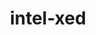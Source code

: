 ---
title: "intel-xed"
layout: cache
categories: [package, develop]
meta: {"compilers": ["gcc@11.1.0", "gcc@11.4.0", "intel-oneapi-compilers@2025.1.0", "intel-oneapi-compilers@2025.2.1"], "num_specs": 98, "num_specs_by_stack": {"e4s": 5, "e4s-oneapi": 50, "e4s-rocm-external": 45, "root": 98, "tools-sdk": 2}, "oss": ["ubuntu20.04", "ubuntu22.04", "ubuntu24.04"], "platforms": ["linux"], "stacks": ["e4s", "e4s-oneapi", "e4s-rocm-external", "root", "tools-sdk"], "targets": ["x86_64_v3"], "versions": ["2024.05.20", "2025.06.08"]}
spec_details: [{"compiler": "gcc@11.4.0", "hash": "2bj7f5oloag6bkgqzciia4xrs5ie5hnq", "os": "ubuntu22.04", "platform": "linux", "size": "-", "stacks": ["e4s-rocm-external", "root"], "target": "x86_64_v3", "variants": ["build_system=generic", "~debug", "+deprecated-includes", "~examples", "+optimize", "+pic"], "versions": ["2024.05.20"]}, {"compiler": "intel-oneapi-compilers@2025.1.0", "hash": "2oufdmgekrnpherd7tt7jkpxwel6zlki", "os": "ubuntu22.04", "platform": "linux", "size": "-", "stacks": ["e4s-oneapi", "root"], "target": "x86_64_v3", "variants": ["build_system=generic", "commit=7e88c3e00274a10daa6b9d053decc057f65aa0ec", "~debug", "~deprecated-includes", "~examples", "+optimize", "+pic"], "versions": ["2024.05.20"]}, {"compiler": "intel-oneapi-compilers@2025.1.0", "hash": "2rdqpefzv6homrgqrpfpeuahbiqam3mw", "os": "ubuntu22.04", "platform": "linux", "size": "-", "stacks": ["e4s-oneapi", "root"], "target": "x86_64_v3", "variants": ["build_system=generic", "commit=7e88c3e00274a10daa6b9d053decc057f65aa0ec", "~debug", "+deprecated-includes", "~examples", "+optimize", "+pic"], "versions": ["2024.05.20"]}, {"compiler": "intel-oneapi-compilers@2025.1.0", "hash": "2uzjovqhk3pbmjpepwi3tkkvbaulfjuk", "os": "ubuntu22.04", "platform": "linux", "size": "-", "stacks": ["e4s-oneapi", "root"], "target": "x86_64_v3", "variants": ["build_system=generic", "commit=7e88c3e00274a10daa6b9d053decc057f65aa0ec", "~debug", "+deprecated-includes", "~examples", "+optimize", "+pic"], "versions": ["2024.05.20"]}, {"compiler": "gcc@11.4.0", "hash": "2v7fqaattzzvlohpangg7cmmdmgzyly7", "os": "ubuntu22.04", "platform": "linux", "size": "-", "stacks": ["e4s-rocm-external", "root"], "target": "x86_64_v3", "variants": ["build_system=generic", "commit=7e88c3e00274a10daa6b9d053decc057f65aa0ec", "~debug", "+deprecated-includes", "~examples", "+optimize", "+pic"], "versions": ["2024.05.20"]}, {"compiler": "gcc@11.4.0", "hash": "3jwr4mauofykxkjgkey3s44p6lq7d5sy", "os": "ubuntu22.04", "platform": "linux", "size": "-", "stacks": ["e4s-rocm-external", "root"], "target": "x86_64_v3", "variants": ["build_system=generic", "~debug", "+deprecated-includes", "~examples", "+optimize", "+pic"], "versions": ["2024.05.20"]}, {"compiler": "gcc@11.4.0", "hash": "3lckpecg5ybl4k6zoybtdihmnjnzo4fy", "os": "ubuntu22.04", "platform": "linux", "size": "-", "stacks": ["e4s", "e4s-rocm-external", "root"], "target": "x86_64_v3", "variants": ["build_system=generic", "commit=dc6bdbe036515c7ef55d3b2d50bafc5232bfe534", "~debug", "~deprecated-includes", "~examples", "+optimize", "+pic"], "versions": ["2025.06.08"]}, {"compiler": "intel-oneapi-compilers@2025.1.0", "hash": "4azla6l2rfzgki7liyo7gvztm5vure3y", "os": "ubuntu22.04", "platform": "linux", "size": "-", "stacks": ["e4s-oneapi", "root"], "target": "x86_64_v3", "variants": ["build_system=generic", "commit=7e88c3e00274a10daa6b9d053decc057f65aa0ec", "~debug", "+deprecated-includes", "~examples", "+optimize", "+pic"], "versions": ["2024.05.20"]}, {"compiler": "gcc@11.4.0", "hash": "4lvqmqn5cqjdyavtry3clgrk77kzapns", "os": "ubuntu22.04", "platform": "linux", "size": "-", "stacks": ["e4s-rocm-external", "root"], "target": "x86_64_v3", "variants": ["build_system=generic", "~debug", "+deprecated-includes", "~examples", "+optimize", "+pic"], "versions": ["2024.05.20"]}, {"compiler": "intel-oneapi-compilers@2025.1.0", "hash": "4lzajax6qzhpxw63smmb73vs3rujlqig", "os": "ubuntu22.04", "platform": "linux", "size": "-", "stacks": ["e4s-oneapi", "root"], "target": "x86_64_v3", "variants": ["build_system=generic", "~debug", "+deprecated-includes", "~examples", "+optimize", "+pic"], "versions": ["2024.05.20"]}, {"compiler": "gcc@11.4.0", "hash": "57ecvz7sxmlcpzgvkfarh7ibcdego37q", "os": "ubuntu22.04", "platform": "linux", "size": "-", "stacks": ["e4s-rocm-external", "root"], "target": "x86_64_v3", "variants": ["build_system=generic", "commit=7e88c3e00274a10daa6b9d053decc057f65aa0ec", "~debug", "~deprecated-includes", "~examples", "+optimize", "+pic"], "versions": ["2024.05.20"]}, {"compiler": "intel-oneapi-compilers@2025.1.0", "hash": "5oqgs4mk45e3fw3b3avkhsjh4lhka7wr", "os": "ubuntu22.04", "platform": "linux", "size": "-", "stacks": ["e4s-oneapi", "root"], "target": "x86_64_v3", "variants": ["build_system=generic", "commit=7e88c3e00274a10daa6b9d053decc057f65aa0ec", "~debug", "+deprecated-includes", "~examples", "+optimize", "+pic"], "versions": ["2024.05.20"]}, {"compiler": "intel-oneapi-compilers@2025.1.0", "hash": "5zsdvugqloylbtjuqtx62eupiz7dasus", "os": "ubuntu22.04", "platform": "linux", "size": "-", "stacks": ["e4s-oneapi", "root"], "target": "x86_64_v3", "variants": ["build_system=generic", "commit=7e88c3e00274a10daa6b9d053decc057f65aa0ec", "~debug", "+deprecated-includes", "~examples", "+optimize", "+pic"], "versions": ["2024.05.20"]}, {"compiler": "intel-oneapi-compilers@2025.1.0", "hash": "6erpb4k2sppxovp46dob5slosvd4de5c", "os": "ubuntu22.04", "platform": "linux", "size": "-", "stacks": ["e4s-oneapi", "root"], "target": "x86_64_v3", "variants": ["build_system=generic", "commit=7e88c3e00274a10daa6b9d053decc057f65aa0ec", "~debug", "+deprecated-includes", "~examples", "+optimize", "+pic"], "versions": ["2024.05.20"]}, {"compiler": "intel-oneapi-compilers@2025.1.0", "hash": "6rmyhjv3kgvkhjtfqbhxfkxxzwcb23ch", "os": "ubuntu22.04", "platform": "linux", "size": "-", "stacks": ["e4s-oneapi", "root"], "target": "x86_64_v3", "variants": ["build_system=generic", "~debug", "+deprecated-includes", "~examples", "+optimize", "+pic"], "versions": ["2024.05.20"]}, {"compiler": "intel-oneapi-compilers@2025.2.1", "hash": "74jr2u2pelzp2ct7d7x24jzbr7bk4i75", "os": "ubuntu24.04", "platform": "linux", "size": "-", "stacks": ["e4s-oneapi", "root"], "target": "x86_64_v3", "variants": ["build_system=generic", "commit=dc6bdbe036515c7ef55d3b2d50bafc5232bfe534", "~debug", "~deprecated-includes", "~examples", "+optimize", "+pic"], "versions": ["2025.06.08"]}, {"compiler": "gcc@11.4.0", "hash": "76dnnifybxairszbxylibvsrmc2jlunp", "os": "ubuntu22.04", "platform": "linux", "size": "-", "stacks": ["e4s-rocm-external", "root"], "target": "x86_64_v3", "variants": ["build_system=generic", "commit=7e88c3e00274a10daa6b9d053decc057f65aa0ec", "~debug", "+deprecated-includes", "~examples", "+optimize", "+pic"], "versions": ["2024.05.20"]}, {"compiler": "gcc@11.1.0", "hash": "7hm74h4fh6un5muaji5zljbaukxuayqc", "os": "ubuntu20.04", "platform": "linux", "size": "-", "stacks": ["root", "tools-sdk"], "target": "x86_64_v3", "variants": ["build_system=generic", "commit=dc6bdbe036515c7ef55d3b2d50bafc5232bfe534", "~debug", "~deprecated-includes", "~examples", "+optimize", "+pic"], "versions": ["2025.06.08"]}, {"compiler": "gcc@11.1.0", "hash": "air4pb57yk5lqvrsyggzxjvz64lkeqvx", "os": "ubuntu20.04", "platform": "linux", "size": "-", "stacks": ["root", "tools-sdk"], "target": "x86_64_v3", "variants": ["build_system=generic", "commit=dc6bdbe036515c7ef55d3b2d50bafc5232bfe534", "~debug", "~deprecated-includes", "~examples", "+optimize", "+pic"], "versions": ["2025.06.08"]}, {"compiler": "intel-oneapi-compilers@2025.1.0", "hash": "blhvhxtgbfsqquak6tlo7mkdobd2bi62", "os": "ubuntu22.04", "platform": "linux", "size": "-", "stacks": ["e4s-oneapi", "root"], "target": "x86_64_v3", "variants": ["build_system=generic", "~debug", "+deprecated-includes", "~examples", "+optimize", "+pic"], "versions": ["2024.05.20"]}, {"compiler": "intel-oneapi-compilers@2025.1.0", "hash": "c4qiehsavfubjfiv2zkdb4pwgdhfcuja", "os": "ubuntu22.04", "platform": "linux", "size": "-", "stacks": ["e4s-oneapi", "root"], "target": "x86_64_v3", "variants": ["build_system=generic", "commit=7e88c3e00274a10daa6b9d053decc057f65aa0ec", "~debug", "+deprecated-includes", "~examples", "+optimize", "+pic"], "versions": ["2024.05.20"]}, {"compiler": "gcc@11.4.0", "hash": "cac5o23i7iat4jrxj24a722xbpgmrvrq", "os": "ubuntu22.04", "platform": "linux", "size": "-", "stacks": ["e4s-rocm-external", "root"], "target": "x86_64_v3", "variants": ["build_system=generic", "commit=7e88c3e00274a10daa6b9d053decc057f65aa0ec", "~debug", "~deprecated-includes", "~examples", "+optimize", "+pic"], "versions": ["2024.05.20"]}, {"compiler": "intel-oneapi-compilers@2025.1.0", "hash": "cjzga2cobid2m737ypsfbjcpqh3oc5z5", "os": "ubuntu22.04", "platform": "linux", "size": "-", "stacks": ["e4s-oneapi", "root"], "target": "x86_64_v3", "variants": ["build_system=generic", "commit=dc6bdbe036515c7ef55d3b2d50bafc5232bfe534", "~debug", "~deprecated-includes", "~examples", "+optimize", "+pic"], "versions": ["2025.06.08"]}, {"compiler": "gcc@11.4.0", "hash": "cs6ee5m3bk6bpzzmdpxgyrfcd7jgn6ws", "os": "ubuntu22.04", "platform": "linux", "size": "-", "stacks": ["e4s-rocm-external", "root"], "target": "x86_64_v3", "variants": ["build_system=generic", "commit=7e88c3e00274a10daa6b9d053decc057f65aa0ec", "~debug", "+deprecated-includes", "~examples", "+optimize", "+pic"], "versions": ["2024.05.20"]}, {"compiler": "intel-oneapi-compilers@2025.1.0", "hash": "d6bvoley2jyfqeyivnczdrgwhbhrpdgc", "os": "ubuntu22.04", "platform": "linux", "size": "-", "stacks": ["e4s-oneapi", "root"], "target": "x86_64_v3", "variants": ["build_system=generic", "commit=7e88c3e00274a10daa6b9d053decc057f65aa0ec", "~debug", "+deprecated-includes", "~examples", "+optimize", "+pic"], "versions": ["2024.05.20"]}, {"compiler": "intel-oneapi-compilers@2025.1.0", "hash": "dghlnfeaueu7pc3wsgbvks6tu5creqx4", "os": "ubuntu22.04", "platform": "linux", "size": "-", "stacks": ["e4s-oneapi", "root"], "target": "x86_64_v3", "variants": ["build_system=generic", "commit=7e88c3e00274a10daa6b9d053decc057f65aa0ec", "~debug", "~deprecated-includes", "~examples", "+optimize", "+pic"], "versions": ["2024.05.20"]}, {"compiler": "intel-oneapi-compilers@2025.1.0", "hash": "e46fzbfr4njajifvmuggiyv2ib4irdv7", "os": "ubuntu22.04", "platform": "linux", "size": "-", "stacks": ["e4s-oneapi", "root"], "target": "x86_64_v3", "variants": ["build_system=generic", "commit=7e88c3e00274a10daa6b9d053decc057f65aa0ec", "~debug", "+deprecated-includes", "~examples", "+optimize", "+pic"], "versions": ["2024.05.20"]}, {"compiler": "gcc@11.4.0", "hash": "edogzc5ik42tja5vrsx4usobijn3cknm", "os": "ubuntu22.04", "platform": "linux", "size": "-", "stacks": ["e4s-rocm-external", "root"], "target": "x86_64_v3", "variants": ["build_system=generic", "commit=7e88c3e00274a10daa6b9d053decc057f65aa0ec", "~debug", "+deprecated-includes", "~examples", "+optimize", "+pic"], "versions": ["2024.05.20"]}, {"compiler": "gcc@11.4.0", "hash": "f4vp3cg6xunyyca4jkwlg2zssgm5ekxn", "os": "ubuntu22.04", "platform": "linux", "size": "-", "stacks": ["e4s-rocm-external", "root"], "target": "x86_64_v3", "variants": ["build_system=generic", "~debug", "+deprecated-includes", "~examples", "+optimize", "+pic"], "versions": ["2024.05.20"]}, {"compiler": "intel-oneapi-compilers@2025.1.0", "hash": "fiaktwt3xx3ywuusw2bzjxofo6weqyrf", "os": "ubuntu22.04", "platform": "linux", "size": "-", "stacks": ["e4s-oneapi", "root"], "target": "x86_64_v3", "variants": ["build_system=generic", "~debug", "+deprecated-includes", "~examples", "+optimize", "+pic"], "versions": ["2024.05.20"]}, {"compiler": "gcc@11.4.0", "hash": "fiw3oennxsvptxfk7hx6aw3kjwjtkfgu", "os": "ubuntu22.04", "platform": "linux", "size": "-", "stacks": ["e4s-rocm-external", "root"], "target": "x86_64_v3", "variants": ["build_system=generic", "commit=7e88c3e00274a10daa6b9d053decc057f65aa0ec", "~debug", "~deprecated-includes", "~examples", "+optimize", "+pic"], "versions": ["2024.05.20"]}, {"compiler": "gcc@11.4.0", "hash": "gwv25wvkzvkqvbekqaniopxzwchxhzbe", "os": "ubuntu22.04", "platform": "linux", "size": "-", "stacks": ["e4s-rocm-external", "root"], "target": "x86_64_v3", "variants": ["build_system=generic", "commit=7e88c3e00274a10daa6b9d053decc057f65aa0ec", "~debug", "+deprecated-includes", "~examples", "+optimize", "+pic"], "versions": ["2024.05.20"]}, {"compiler": "intel-oneapi-compilers@2025.1.0", "hash": "h2736yyvtkgqiq5woepjehcpwtmf3kh3", "os": "ubuntu22.04", "platform": "linux", "size": "-", "stacks": ["e4s-oneapi", "root"], "target": "x86_64_v3", "variants": ["build_system=generic", "commit=7e88c3e00274a10daa6b9d053decc057f65aa0ec", "~debug", "+deprecated-includes", "~examples", "+optimize", "+pic"], "versions": ["2024.05.20"]}, {"compiler": "intel-oneapi-compilers@2025.1.0", "hash": "hcpmv2woor57p53pxnyibexcm6gcxgre", "os": "ubuntu22.04", "platform": "linux", "size": "-", "stacks": ["e4s-oneapi", "root"], "target": "x86_64_v3", "variants": ["build_system=generic", "~debug", "+deprecated-includes", "~examples", "+optimize", "+pic"], "versions": ["2024.05.20"]}, {"compiler": "gcc@11.4.0", "hash": "hfve7ntlnscz3jvc7dr4jd56kvx2wrwo", "os": "ubuntu22.04", "platform": "linux", "size": "-", "stacks": ["e4s-rocm-external", "root"], "target": "x86_64_v3", "variants": ["build_system=generic", "commit=7e88c3e00274a10daa6b9d053decc057f65aa0ec", "~debug", "+deprecated-includes", "~examples", "+optimize", "+pic"], "versions": ["2024.05.20"]}, {"compiler": "gcc@11.4.0", "hash": "hj7d6cov5pzqhng4tu5hikuqw6xc4zfb", "os": "ubuntu22.04", "platform": "linux", "size": "-", "stacks": ["e4s-rocm-external", "root"], "target": "x86_64_v3", "variants": ["build_system=generic", "~debug", "+deprecated-includes", "~examples", "+optimize", "+pic"], "versions": ["2024.05.20"]}, {"compiler": "intel-oneapi-compilers@2025.1.0", "hash": "hqccg2k54ktxwtw5njij7bowtjs75lfq", "os": "ubuntu22.04", "platform": "linux", "size": "-", "stacks": ["e4s-oneapi", "root"], "target": "x86_64_v3", "variants": ["build_system=generic", "commit=7e88c3e00274a10daa6b9d053decc057f65aa0ec", "~debug", "~deprecated-includes", "~examples", "+optimize", "+pic"], "versions": ["2024.05.20"]}, {"compiler": "intel-oneapi-compilers@2025.1.0", "hash": "iro5pywh2dabyazplad3arewhz32mxfm", "os": "ubuntu22.04", "platform": "linux", "size": "-", "stacks": ["e4s-oneapi", "root"], "target": "x86_64_v3", "variants": ["build_system=generic", "commit=7e88c3e00274a10daa6b9d053decc057f65aa0ec", "~debug", "+deprecated-includes", "~examples", "+optimize", "+pic"], "versions": ["2024.05.20"]}, {"compiler": "intel-oneapi-compilers@2025.1.0", "hash": "ixf2zaqhdjoshcyeauntrm4apaoqecax", "os": "ubuntu22.04", "platform": "linux", "size": "-", "stacks": ["e4s-oneapi", "root"], "target": "x86_64_v3", "variants": ["build_system=generic", "commit=7e88c3e00274a10daa6b9d053decc057f65aa0ec", "~debug", "+deprecated-includes", "~examples", "+optimize", "+pic"], "versions": ["2024.05.20"]}, {"compiler": "gcc@11.4.0", "hash": "j44inry7hdf6jp2lrw4sqkua644cfjv4", "os": "ubuntu22.04", "platform": "linux", "size": "-", "stacks": ["e4s-rocm-external", "root"], "target": "x86_64_v3", "variants": ["build_system=generic", "~debug", "+deprecated-includes", "~examples", "+optimize", "+pic"], "versions": ["2024.05.20"]}, {"compiler": "intel-oneapi-compilers@2025.1.0", "hash": "jh7yt5d4gshrjeakp7izlsbyqo7zerin", "os": "ubuntu22.04", "platform": "linux", "size": "-", "stacks": ["e4s-oneapi", "root"], "target": "x86_64_v3", "variants": ["build_system=generic", "commit=dc6bdbe036515c7ef55d3b2d50bafc5232bfe534", "~debug", "~deprecated-includes", "~examples", "+optimize", "+pic"], "versions": ["2025.06.08"]}, {"compiler": "gcc@11.4.0", "hash": "jm76s4xcufkybjlln3j4qbnunkusk5ti", "os": "ubuntu22.04", "platform": "linux", "size": "-", "stacks": ["e4s", "e4s-rocm-external", "root"], "target": "x86_64_v3", "variants": ["build_system=generic", "commit=dc6bdbe036515c7ef55d3b2d50bafc5232bfe534", "~debug", "~deprecated-includes", "~examples", "+optimize", "+pic"], "versions": ["2025.06.08"]}, {"compiler": "gcc@11.4.0", "hash": "jpsud7oulenrehmfvxthefcctsg5lhll", "os": "ubuntu22.04", "platform": "linux", "size": "-", "stacks": ["e4s-rocm-external", "root"], "target": "x86_64_v3", "variants": ["build_system=generic", "~debug", "+deprecated-includes", "~examples", "+optimize", "+pic"], "versions": ["2024.05.20"]}, {"compiler": "intel-oneapi-compilers@2025.1.0", "hash": "jt5xjkvxsy7pmp3gklbneurit3mz5wva", "os": "ubuntu22.04", "platform": "linux", "size": "-", "stacks": ["e4s-oneapi", "root"], "target": "x86_64_v3", "variants": ["build_system=generic", "commit=7e88c3e00274a10daa6b9d053decc057f65aa0ec", "~debug", "+deprecated-includes", "~examples", "+optimize", "+pic"], "versions": ["2024.05.20"]}, {"compiler": "gcc@11.4.0", "hash": "jx7iycgfof5qcw3dzsoczlngrzyj6xt7", "os": "ubuntu22.04", "platform": "linux", "size": "-", "stacks": ["e4s", "e4s-rocm-external", "root"], "target": "x86_64_v3", "variants": ["build_system=generic", "commit=dc6bdbe036515c7ef55d3b2d50bafc5232bfe534", "~debug", "~deprecated-includes", "~examples", "+optimize", "+pic"], "versions": ["2025.06.08"]}, {"compiler": "intel-oneapi-compilers@2025.1.0", "hash": "kbq7fngksvjft4g7zfvkegnbfgwts4tu", "os": "ubuntu22.04", "platform": "linux", "size": "-", "stacks": ["e4s-oneapi", "root"], "target": "x86_64_v3", "variants": ["build_system=generic", "commit=7e88c3e00274a10daa6b9d053decc057f65aa0ec", "~debug", "+deprecated-includes", "~examples", "+optimize", "+pic"], "versions": ["2024.05.20"]}, {"compiler": "gcc@11.4.0", "hash": "kmcxqyxiphi5ogez3r42arbis7df6muc", "os": "ubuntu22.04", "platform": "linux", "size": "-", "stacks": ["e4s-rocm-external", "root"], "target": "x86_64_v3", "variants": ["build_system=generic", "commit=7e88c3e00274a10daa6b9d053decc057f65aa0ec", "~debug", "+deprecated-includes", "~examples", "+optimize", "+pic"], "versions": ["2024.05.20"]}, {"compiler": "gcc@11.4.0", "hash": "ludaf5wjra67loyhdrbrlnnlsmkerjoq", "os": "ubuntu22.04", "platform": "linux", "size": "-", "stacks": ["e4s-rocm-external", "root"], "target": "x86_64_v3", "variants": ["build_system=generic", "~debug", "+deprecated-includes", "~examples", "+optimize", "+pic"], "versions": ["2024.05.20"]}, {"compiler": "gcc@11.4.0", "hash": "mhtjdqt32iuqj4fny3k3hiy3c37jlyq3", "os": "ubuntu22.04", "platform": "linux", "size": "-", "stacks": ["e4s-rocm-external", "root"], "target": "x86_64_v3", "variants": ["build_system=generic", "commit=7e88c3e00274a10daa6b9d053decc057f65aa0ec", "~debug", "+deprecated-includes", "~examples", "+optimize", "+pic"], "versions": ["2024.05.20"]}, {"compiler": "intel-oneapi-compilers@2025.1.0", "hash": "mwlkcka3ezalafeqhwo3kxev5jxrs2xk", "os": "ubuntu22.04", "platform": "linux", "size": "-", "stacks": ["e4s-oneapi", "root"], "target": "x86_64_v3", "variants": ["build_system=generic", "~debug", "+deprecated-includes", "~examples", "+optimize", "+pic"], "versions": ["2024.05.20"]}, {"compiler": "gcc@11.4.0", "hash": "mzhteuxxdolp3mwtjz2ckjvxyrx4si3v", "os": "ubuntu22.04", "platform": "linux", "size": "-", "stacks": ["e4s-rocm-external", "root"], "target": "x86_64_v3", "variants": ["build_system=generic", "commit=7e88c3e00274a10daa6b9d053decc057f65aa0ec", "~debug", "+deprecated-includes", "~examples", "+optimize", "+pic"], "versions": ["2024.05.20"]}, {"compiler": "gcc@11.4.0", "hash": "n2zwmb67unad235trlc2omdz2dzlvfau", "os": "ubuntu22.04", "platform": "linux", "size": "-", "stacks": ["e4s-rocm-external", "root"], "target": "x86_64_v3", "variants": ["build_system=generic", "~debug", "+deprecated-includes", "~examples", "+optimize", "+pic"], "versions": ["2024.05.20"]}, {"compiler": "intel-oneapi-compilers@2025.1.0", "hash": "ncmsfsr47qmcfaeimp2mcl5ciue46dwk", "os": "ubuntu22.04", "platform": "linux", "size": "-", "stacks": ["e4s-oneapi", "root"], "target": "x86_64_v3", "variants": ["build_system=generic", "commit=7e88c3e00274a10daa6b9d053decc057f65aa0ec", "~debug", "+deprecated-includes", "~examples", "+optimize", "+pic"], "versions": ["2024.05.20"]}, {"compiler": "gcc@11.4.0", "hash": "ndw5lcaju7kizsaqdanmrih6vq76i3eh", "os": "ubuntu22.04", "platform": "linux", "size": "-", "stacks": ["e4s-rocm-external", "root"], "target": "x86_64_v3", "variants": ["build_system=generic", "commit=7e88c3e00274a10daa6b9d053decc057f65aa0ec", "~debug", "~deprecated-includes", "~examples", "+optimize", "+pic"], "versions": ["2024.05.20"]}, {"compiler": "gcc@11.4.0", "hash": "nwup3v6c3ynhwlazzjicslyc6os55z53", "os": "ubuntu22.04", "platform": "linux", "size": "-", "stacks": ["e4s-rocm-external", "root"], "target": "x86_64_v3", "variants": ["build_system=generic", "commit=7e88c3e00274a10daa6b9d053decc057f65aa0ec", "~debug", "+deprecated-includes", "~examples", "+optimize", "+pic"], "versions": ["2024.05.20"]}, {"compiler": "intel-oneapi-compilers@2025.1.0", "hash": "ocklilpjaahqocswoojl56gjvcwwhixb", "os": "ubuntu22.04", "platform": "linux", "size": "-", "stacks": ["e4s-oneapi", "root"], "target": "x86_64_v3", "variants": ["build_system=generic", "~debug", "+deprecated-includes", "~examples", "+optimize", "+pic"], "versions": ["2024.05.20"]}, {"compiler": "gcc@11.4.0", "hash": "of73uv6qsmontge76pcloiqmqtesifi6", "os": "ubuntu22.04", "platform": "linux", "size": "-", "stacks": ["e4s-rocm-external", "root"], "target": "x86_64_v3", "variants": ["build_system=generic", "~debug", "+deprecated-includes", "~examples", "+optimize", "+pic"], "versions": ["2024.05.20"]}, {"compiler": "intel-oneapi-compilers@2025.1.0", "hash": "olircqvqddce4it5d6tb75ers4n7ulxh", "os": "ubuntu22.04", "platform": "linux", "size": "-", "stacks": ["e4s-oneapi", "root"], "target": "x86_64_v3", "variants": ["build_system=generic", "~debug", "+deprecated-includes", "~examples", "+optimize", "+pic"], "versions": ["2024.05.20"]}, {"compiler": "intel-oneapi-compilers@2025.1.0", "hash": "opl26ey4r7pgotud4gu5wwhzccf3cro3", "os": "ubuntu22.04", "platform": "linux", "size": "-", "stacks": ["e4s-oneapi", "root"], "target": "x86_64_v3", "variants": ["build_system=generic", "~debug", "+deprecated-includes", "~examples", "+optimize", "+pic"], "versions": ["2024.05.20"]}, {"compiler": "gcc@11.4.0", "hash": "ostel4qo7vl7fegpw436yqvarfooe2wt", "os": "ubuntu22.04", "platform": "linux", "size": "-", "stacks": ["e4s-rocm-external", "root"], "target": "x86_64_v3", "variants": ["build_system=generic", "~debug", "+deprecated-includes", "~examples", "+optimize", "+pic"], "versions": ["2024.05.20"]}, {"compiler": "gcc@11.4.0", "hash": "p2fre44qu6jjdn57rlsi3dfgbhd4qfxa", "os": "ubuntu22.04", "platform": "linux", "size": "-", "stacks": ["e4s-rocm-external", "root"], "target": "x86_64_v3", "variants": ["build_system=generic", "commit=7e88c3e00274a10daa6b9d053decc057f65aa0ec", "~debug", "+deprecated-includes", "~examples", "+optimize", "+pic"], "versions": ["2024.05.20"]}, {"compiler": "gcc@11.4.0", "hash": "p3hboas2gez3yboep3lds42squ52ktki", "os": "ubuntu22.04", "platform": "linux", "size": "-", "stacks": ["e4s-rocm-external", "root"], "target": "x86_64_v3", "variants": ["build_system=generic", "commit=7e88c3e00274a10daa6b9d053decc057f65aa0ec", "~debug", "+deprecated-includes", "~examples", "+optimize", "+pic"], "versions": ["2024.05.20"]}, {"compiler": "intel-oneapi-compilers@2025.1.0", "hash": "p6kb55h6ah2elyjkpf3tb7uzvfv3j5rd", "os": "ubuntu22.04", "platform": "linux", "size": "-", "stacks": ["e4s-oneapi", "root"], "target": "x86_64_v3", "variants": ["build_system=generic", "commit=dc6bdbe036515c7ef55d3b2d50bafc5232bfe534", "~debug", "~deprecated-includes", "~examples", "+optimize", "+pic"], "versions": ["2025.06.08"]}, {"compiler": "gcc@11.4.0", "hash": "pfrmvhwo3nh3zyzpa7iev46qubm7656p", "os": "ubuntu22.04", "platform": "linux", "size": "-", "stacks": ["e4s", "root"], "target": "x86_64_v3", "variants": ["build_system=generic", "commit=dc6bdbe036515c7ef55d3b2d50bafc5232bfe534", "~debug", "~deprecated-includes", "~examples", "+optimize", "+pic"], "versions": ["2025.06.08"]}, {"compiler": "intel-oneapi-compilers@2025.1.0", "hash": "pfwae7akgofgbcloc5mutdpsdlxtstsp", "os": "ubuntu22.04", "platform": "linux", "size": "-", "stacks": ["e4s-oneapi", "root"], "target": "x86_64_v3", "variants": ["build_system=generic", "~debug", "+deprecated-includes", "~examples", "+optimize", "+pic"], "versions": ["2024.05.20"]}, {"compiler": "gcc@11.4.0", "hash": "pfxruabmm2fabewuvt36oqmzplkc65jb", "os": "ubuntu22.04", "platform": "linux", "size": "-", "stacks": ["e4s-rocm-external", "root"], "target": "x86_64_v3", "variants": ["build_system=generic", "commit=7e88c3e00274a10daa6b9d053decc057f65aa0ec", "~debug", "+deprecated-includes", "~examples", "+optimize", "+pic"], "versions": ["2024.05.20"]}, {"compiler": "gcc@11.4.0", "hash": "prqrpg4syatzyug3oc2qk7w2si35bnjd", "os": "ubuntu22.04", "platform": "linux", "size": "-", "stacks": ["e4s-rocm-external", "root"], "target": "x86_64_v3", "variants": ["build_system=generic", "~debug", "+deprecated-includes", "~examples", "+optimize", "+pic"], "versions": ["2024.05.20"]}, {"compiler": "intel-oneapi-compilers@2025.1.0", "hash": "ps6rdfztemnx6hf5bd2nl2ecti7agdko", "os": "ubuntu22.04", "platform": "linux", "size": "-", "stacks": ["e4s-oneapi", "root"], "target": "x86_64_v3", "variants": ["build_system=generic", "commit=7e88c3e00274a10daa6b9d053decc057f65aa0ec", "~debug", "+deprecated-includes", "~examples", "+optimize", "+pic"], "versions": ["2024.05.20"]}, {"compiler": "gcc@11.4.0", "hash": "qak522scdmbwuhnpqjd4nh4xcm47ufso", "os": "ubuntu22.04", "platform": "linux", "size": "-", "stacks": ["e4s-rocm-external", "root"], "target": "x86_64_v3", "variants": ["build_system=generic", "commit=7e88c3e00274a10daa6b9d053decc057f65aa0ec", "~debug", "+deprecated-includes", "~examples", "+optimize", "+pic"], "versions": ["2024.05.20"]}, {"compiler": "intel-oneapi-compilers@2025.1.0", "hash": "qhx7y7jpqfzd2avcchxwx4tlqriics6c", "os": "ubuntu22.04", "platform": "linux", "size": "-", "stacks": ["e4s-oneapi", "root"], "target": "x86_64_v3", "variants": ["build_system=generic", "commit=7e88c3e00274a10daa6b9d053decc057f65aa0ec", "~debug", "~deprecated-includes", "~examples", "+optimize", "+pic"], "versions": ["2024.05.20"]}, {"compiler": "gcc@11.4.0", "hash": "refymkj67wwlfdh5rwp576oktfzwks7j", "os": "ubuntu22.04", "platform": "linux", "size": "-", "stacks": ["e4s-rocm-external", "root"], "target": "x86_64_v3", "variants": ["build_system=generic", "commit=7e88c3e00274a10daa6b9d053decc057f65aa0ec", "~debug", "+deprecated-includes", "~examples", "+optimize", "+pic"], "versions": ["2024.05.20"]}, {"compiler": "gcc@11.4.0", "hash": "rm2szcfvtsqfb2h7hb3ppsknp734mlb6", "os": "ubuntu22.04", "platform": "linux", "size": "-", "stacks": ["e4s-rocm-external", "root"], "target": "x86_64_v3", "variants": ["build_system=generic", "commit=7e88c3e00274a10daa6b9d053decc057f65aa0ec", "~debug", "+deprecated-includes", "~examples", "+optimize", "+pic"], "versions": ["2024.05.20"]}, {"compiler": "intel-oneapi-compilers@2025.1.0", "hash": "siynftqlbwwp62ipsiinvfnndfwr6vfx", "os": "ubuntu22.04", "platform": "linux", "size": "-", "stacks": ["e4s-oneapi", "root"], "target": "x86_64_v3", "variants": ["build_system=generic", "commit=7e88c3e00274a10daa6b9d053decc057f65aa0ec", "~debug", "+deprecated-includes", "~examples", "+optimize", "+pic"], "versions": ["2024.05.20"]}, {"compiler": "gcc@11.4.0", "hash": "tckmfggru4rgecfmypauoo6z4ps7hbcl", "os": "ubuntu22.04", "platform": "linux", "size": "-", "stacks": ["e4s-rocm-external", "root"], "target": "x86_64_v3", "variants": ["build_system=generic", "commit=7e88c3e00274a10daa6b9d053decc057f65aa0ec", "~debug", "+deprecated-includes", "~examples", "+optimize", "+pic"], "versions": ["2024.05.20"]}, {"compiler": "gcc@11.4.0", "hash": "tdqw272w4i422mtcmbruqm6rnqauriqp", "os": "ubuntu22.04", "platform": "linux", "size": "-", "stacks": ["e4s-rocm-external", "root"], "target": "x86_64_v3", "variants": ["build_system=generic", "commit=7e88c3e00274a10daa6b9d053decc057f65aa0ec", "~debug", "+deprecated-includes", "~examples", "+optimize", "+pic"], "versions": ["2024.05.20"]}, {"compiler": "gcc@11.4.0", "hash": "tef24kmkgjjuaxx72oyxjyi5fpj42nk5", "os": "ubuntu22.04", "platform": "linux", "size": "-", "stacks": ["e4s", "e4s-rocm-external", "root"], "target": "x86_64_v3", "variants": ["build_system=generic", "commit=dc6bdbe036515c7ef55d3b2d50bafc5232bfe534", "~debug", "~deprecated-includes", "~examples", "+optimize", "+pic"], "versions": ["2025.06.08"]}, {"compiler": "intel-oneapi-compilers@2025.1.0", "hash": "tfafirzybnhwjv25loiktcemwhcpa4pj", "os": "ubuntu22.04", "platform": "linux", "size": "-", "stacks": ["e4s-oneapi", "root"], "target": "x86_64_v3", "variants": ["build_system=generic", "commit=7e88c3e00274a10daa6b9d053decc057f65aa0ec", "~debug", "+deprecated-includes", "~examples", "+optimize", "+pic"], "versions": ["2024.05.20"]}, {"compiler": "intel-oneapi-compilers@2025.1.0", "hash": "tif3mgkid6gn5ymr3sea4w27kpdjb32r", "os": "ubuntu22.04", "platform": "linux", "size": "-", "stacks": ["e4s-oneapi", "root"], "target": "x86_64_v3", "variants": ["build_system=generic", "~debug", "+deprecated-includes", "~examples", "+optimize", "+pic"], "versions": ["2024.05.20"]}, {"compiler": "intel-oneapi-compilers@2025.1.0", "hash": "tkb4y25bdgslvmzt4pgy4i5omyk4ddce", "os": "ubuntu22.04", "platform": "linux", "size": "-", "stacks": ["e4s-oneapi", "root"], "target": "x86_64_v3", "variants": ["build_system=generic", "commit=7e88c3e00274a10daa6b9d053decc057f65aa0ec", "~debug", "~deprecated-includes", "~examples", "+optimize", "+pic"], "versions": ["2024.05.20"]}, {"compiler": "intel-oneapi-compilers@2025.1.0", "hash": "tyypafgoqzf5qkc2l37vibi5egagmk3b", "os": "ubuntu22.04", "platform": "linux", "size": "-", "stacks": ["e4s-oneapi", "root"], "target": "x86_64_v3", "variants": ["build_system=generic", "~debug", "+deprecated-includes", "~examples", "+optimize", "+pic"], "versions": ["2024.05.20"]}, {"compiler": "intel-oneapi-compilers@2025.1.0", "hash": "u5nvauw5xnatyqcwfgfemffm67t4oby7", "os": "ubuntu22.04", "platform": "linux", "size": "-", "stacks": ["e4s-oneapi", "root"], "target": "x86_64_v3", "variants": ["build_system=generic", "commit=7e88c3e00274a10daa6b9d053decc057f65aa0ec", "~debug", "+deprecated-includes", "~examples", "+optimize", "+pic"], "versions": ["2024.05.20"]}, {"compiler": "gcc@11.4.0", "hash": "ucxcpqsdlwkrsyy6t4o64r2srmanzufa", "os": "ubuntu22.04", "platform": "linux", "size": "-", "stacks": ["e4s-rocm-external", "root"], "target": "x86_64_v3", "variants": ["build_system=generic", "commit=7e88c3e00274a10daa6b9d053decc057f65aa0ec", "~debug", "+deprecated-includes", "~examples", "+optimize", "+pic"], "versions": ["2024.05.20"]}, {"compiler": "gcc@11.4.0", "hash": "ugnjaon2zagzq77j3ar2dpd7l53cijfk", "os": "ubuntu22.04", "platform": "linux", "size": "-", "stacks": ["e4s-rocm-external", "root"], "target": "x86_64_v3", "variants": ["build_system=generic", "commit=7e88c3e00274a10daa6b9d053decc057f65aa0ec", "~debug", "+deprecated-includes", "~examples", "+optimize", "+pic"], "versions": ["2024.05.20"]}, {"compiler": "intel-oneapi-compilers@2025.1.0", "hash": "uhiygqvha7df43djzumeqfeoj4nkts5l", "os": "ubuntu22.04", "platform": "linux", "size": "-", "stacks": ["e4s-oneapi", "root"], "target": "x86_64_v3", "variants": ["build_system=generic", "~debug", "+deprecated-includes", "~examples", "+optimize", "+pic"], "versions": ["2024.05.20"]}, {"compiler": "intel-oneapi-compilers@2025.1.0", "hash": "ukd5drwhh4xow35iovxkrtm6sgof6qeq", "os": "ubuntu22.04", "platform": "linux", "size": "-", "stacks": ["e4s-oneapi", "root"], "target": "x86_64_v3", "variants": ["build_system=generic", "~debug", "+deprecated-includes", "~examples", "+optimize", "+pic"], "versions": ["2024.05.20"]}, {"compiler": "intel-oneapi-compilers@2025.1.0", "hash": "upzhdqxy6nskkrziqt5jo75rpzsh5vds", "os": "ubuntu22.04", "platform": "linux", "size": "-", "stacks": ["e4s-oneapi", "root"], "target": "x86_64_v3", "variants": ["build_system=generic", "commit=7e88c3e00274a10daa6b9d053decc057f65aa0ec", "~debug", "+deprecated-includes", "~examples", "+optimize", "+pic"], "versions": ["2024.05.20"]}, {"compiler": "gcc@11.4.0", "hash": "uxkynzo7y4lfw5nkrhdgwjryi7qubgpy", "os": "ubuntu22.04", "platform": "linux", "size": "-", "stacks": ["e4s-rocm-external", "root"], "target": "x86_64_v3", "variants": ["build_system=generic", "commit=7e88c3e00274a10daa6b9d053decc057f65aa0ec", "~debug", "~deprecated-includes", "~examples", "+optimize", "+pic"], "versions": ["2024.05.20"]}, {"compiler": "intel-oneapi-compilers@2025.1.0", "hash": "vfqmqrftd7zykjtcc2ingw6at6pfud5w", "os": "ubuntu22.04", "platform": "linux", "size": "-", "stacks": ["e4s-oneapi", "root"], "target": "x86_64_v3", "variants": ["build_system=generic", "commit=7e88c3e00274a10daa6b9d053decc057f65aa0ec", "~debug", "+deprecated-includes", "~examples", "+optimize", "+pic"], "versions": ["2024.05.20"]}, {"compiler": "intel-oneapi-compilers@2025.1.0", "hash": "vk23lyp62cxoomtaxombak5af7oiqcxc", "os": "ubuntu22.04", "platform": "linux", "size": "-", "stacks": ["e4s-oneapi", "root"], "target": "x86_64_v3", "variants": ["build_system=generic", "~debug", "+deprecated-includes", "~examples", "+optimize", "+pic"], "versions": ["2024.05.20"]}, {"compiler": "intel-oneapi-compilers@2025.1.0", "hash": "voun7dk72og33ivsrege24phlps2cukn", "os": "ubuntu22.04", "platform": "linux", "size": "-", "stacks": ["e4s-oneapi", "root"], "target": "x86_64_v3", "variants": ["build_system=generic", "commit=7e88c3e00274a10daa6b9d053decc057f65aa0ec", "~debug", "+deprecated-includes", "~examples", "+optimize", "+pic"], "versions": ["2024.05.20"]}, {"compiler": "gcc@11.4.0", "hash": "w3ezbyzdnj2n7lu3lvf7y5mssu3qvxld", "os": "ubuntu22.04", "platform": "linux", "size": "-", "stacks": ["e4s-rocm-external", "root"], "target": "x86_64_v3", "variants": ["build_system=generic", "~debug", "+deprecated-includes", "~examples", "+optimize", "+pic"], "versions": ["2024.05.20"]}, {"compiler": "gcc@11.4.0", "hash": "wj543sw6bl2yfkh5n37fp3rllt4ed2rb", "os": "ubuntu22.04", "platform": "linux", "size": "-", "stacks": ["e4s-rocm-external", "root"], "target": "x86_64_v3", "variants": ["build_system=generic", "~debug", "+deprecated-includes", "~examples", "+optimize", "+pic"], "versions": ["2024.05.20"]}, {"compiler": "gcc@11.4.0", "hash": "wjcx4h3fvwloemcqkbtck5zqa3x5unno", "os": "ubuntu22.04", "platform": "linux", "size": "-", "stacks": ["e4s-rocm-external", "root"], "target": "x86_64_v3", "variants": ["build_system=generic", "commit=7e88c3e00274a10daa6b9d053decc057f65aa0ec", "~debug", "+deprecated-includes", "~examples", "+optimize", "+pic"], "versions": ["2024.05.20"]}, {"compiler": "intel-oneapi-compilers@2025.1.0", "hash": "xtevtykcrjnls6cxrsdfzwva2mc4ksly", "os": "ubuntu22.04", "platform": "linux", "size": "-", "stacks": ["e4s-oneapi", "root"], "target": "x86_64_v3", "variants": ["build_system=generic", "commit=dc6bdbe036515c7ef55d3b2d50bafc5232bfe534", "~debug", "~deprecated-includes", "~examples", "+optimize", "+pic"], "versions": ["2025.06.08"]}, {"compiler": "intel-oneapi-compilers@2025.1.0", "hash": "xuyjoaef2brayw2xsmpb3sc3qnpx7kyg", "os": "ubuntu22.04", "platform": "linux", "size": "-", "stacks": ["e4s-oneapi", "root"], "target": "x86_64_v3", "variants": ["build_system=generic", "commit=7e88c3e00274a10daa6b9d053decc057f65aa0ec", "~debug", "+deprecated-includes", "~examples", "+optimize", "+pic"], "versions": ["2024.05.20"]}, {"compiler": "intel-oneapi-compilers@2025.1.0", "hash": "zgjfwwjal2augz3lub5zzuqqzugll2fe", "os": "ubuntu22.04", "platform": "linux", "size": "-", "stacks": ["e4s-oneapi", "root"], "target": "x86_64_v3", "variants": ["build_system=generic", "~debug", "+deprecated-includes", "~examples", "+optimize", "+pic"], "versions": ["2024.05.20"]}, {"compiler": "gcc@11.4.0", "hash": "zrjmucx4qedatq4jmt743vubsnqeejn4", "os": "ubuntu22.04", "platform": "linux", "size": "-", "stacks": ["e4s-rocm-external", "root"], "target": "x86_64_v3", "variants": ["build_system=generic", "~debug", "+deprecated-includes", "~examples", "+optimize", "+pic"], "versions": ["2024.05.20"]}, {"compiler": "intel-oneapi-compilers@2025.1.0", "hash": "ztbqn6kxwommzfamfrbtpfcb344kibmw", "os": "ubuntu22.04", "platform": "linux", "size": "-", "stacks": ["e4s-oneapi", "root"], "target": "x86_64_v3", "variants": ["build_system=generic", "~debug", "+deprecated-includes", "~examples", "+optimize", "+pic"], "versions": ["2024.05.20"]}]
---